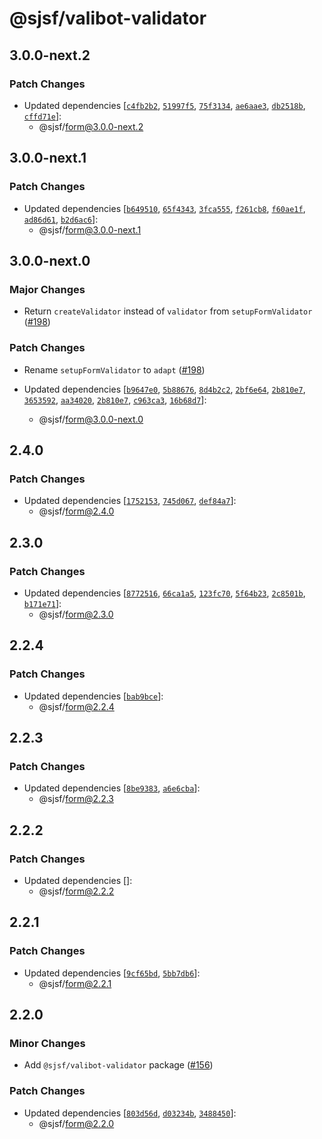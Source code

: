 # @sjsf/valibot-validator

## 3.0.0-next.2

### Patch Changes

- Updated dependencies [[`c4fb2b2`](https://github.com/x0k/svelte-jsonschema-form/commit/c4fb2b2f95470e78bda46436b86d27861ca555b9), [`51997f5`](https://github.com/x0k/svelte-jsonschema-form/commit/51997f535b192d68fba514a993759489b2974ed4), [`75f3134`](https://github.com/x0k/svelte-jsonschema-form/commit/75f3134829181eb51eeccc84a6226d627ecdfda7), [`ae6aae3`](https://github.com/x0k/svelte-jsonschema-form/commit/ae6aae3f13d6aebf13c218f474399ec1d53f74fa), [`db2518b`](https://github.com/x0k/svelte-jsonschema-form/commit/db2518bef264d2bc81a3fdcdd545f662ea9c0a1e), [`cffd71e`](https://github.com/x0k/svelte-jsonschema-form/commit/cffd71e578dcb46c06725b2c65c12672c7967634)]:
  - @sjsf/form@3.0.0-next.2

## 3.0.0-next.1

### Patch Changes

- Updated dependencies [[`b649510`](https://github.com/x0k/svelte-jsonschema-form/commit/b649510948cb89d62568e2624bd008a30832c6b2), [`65f4343`](https://github.com/x0k/svelte-jsonschema-form/commit/65f4343fd0323a6189cfa5983b5fc93a3ed2ef51), [`3fca555`](https://github.com/x0k/svelte-jsonschema-form/commit/3fca555123de0e0f8fbf51718471134dc89b6248), [`f261cb8`](https://github.com/x0k/svelte-jsonschema-form/commit/f261cb8147726d31ae5a469d11cbaf8ad5efa49e), [`f60ae1f`](https://github.com/x0k/svelte-jsonschema-form/commit/f60ae1f63416e9b4464f3ba1d09bfe1351003c4e), [`ad86d61`](https://github.com/x0k/svelte-jsonschema-form/commit/ad86d619f0f6e9636f8b364d7126fb614fe2669a), [`b2d6ac6`](https://github.com/x0k/svelte-jsonschema-form/commit/b2d6ac6157988590c3ec833e49e8c122eaf3fc25)]:
  - @sjsf/form@3.0.0-next.1

## 3.0.0-next.0

### Major Changes

- Return `createValidator` instead of `validator` from `setupFormValidator` ([#198](https://github.com/x0k/svelte-jsonschema-form/pull/198))

### Patch Changes

- Rename `setupFormValidator` to `adapt` ([#198](https://github.com/x0k/svelte-jsonschema-form/pull/198))

- Updated dependencies [[`b9647e0`](https://github.com/x0k/svelte-jsonschema-form/commit/b9647e04d524c10fb9b840b60db58c413c8a86aa), [`5b88676`](https://github.com/x0k/svelte-jsonschema-form/commit/5b886769563ab3ea7cc044fb312b6616baa77622), [`8d4b2c2`](https://github.com/x0k/svelte-jsonschema-form/commit/8d4b2c2d9c524a34fcc472594d654db5fa75d0c6), [`2bf6e64`](https://github.com/x0k/svelte-jsonschema-form/commit/2bf6e643cfe9c0f8fcc0a17b374a9a73ec599a2e), [`2b810e7`](https://github.com/x0k/svelte-jsonschema-form/commit/2b810e742d861c05cf91a020f7ef5af43a649ec0), [`3653592`](https://github.com/x0k/svelte-jsonschema-form/commit/36535929efaec32701299c0b3fc39a99af1c1cc0), [`aa34020`](https://github.com/x0k/svelte-jsonschema-form/commit/aa3402024c082a715a600e4a16a9e766bf4f2da3), [`2b810e7`](https://github.com/x0k/svelte-jsonschema-form/commit/2b810e742d861c05cf91a020f7ef5af43a649ec0), [`c963ca3`](https://github.com/x0k/svelte-jsonschema-form/commit/c963ca3aae90ffc692dce13c06345dee59ae1610), [`16b68d7`](https://github.com/x0k/svelte-jsonschema-form/commit/16b68d74f51740c754edced8ae77fd10c357356f)]:
  - @sjsf/form@3.0.0-next.0

## 2.4.0

### Patch Changes

- Updated dependencies [[`1752153`](https://github.com/x0k/svelte-jsonschema-form/commit/1752153696b020da21e7e72b136f2a4bbcfee0d0), [`745d067`](https://github.com/x0k/svelte-jsonschema-form/commit/745d067064d0be502fc8d3ce4bbeba71b0b7a6bc), [`def84a7`](https://github.com/x0k/svelte-jsonschema-form/commit/def84a76c5b99e23c5209587c791ac13bf7466b4)]:
  - @sjsf/form@2.4.0

## 2.3.0

### Patch Changes

- Updated dependencies [[`8772516`](https://github.com/x0k/svelte-jsonschema-form/commit/877251689dc60c91b7d2a257c3f05665d9a7ea96), [`66ca1a5`](https://github.com/x0k/svelte-jsonschema-form/commit/66ca1a5001a65fa794e8fcb6b1362c8365ff6686), [`123fc70`](https://github.com/x0k/svelte-jsonschema-form/commit/123fc70c1e7ef7ad1d045584790d48c957b6f03c), [`5f64b23`](https://github.com/x0k/svelte-jsonschema-form/commit/5f64b23a9baedba6d6df2c4933acb180a6300668), [`2c8501b`](https://github.com/x0k/svelte-jsonschema-form/commit/2c8501b59a7beef6ac20d88a2f16bdc350779183), [`b171e71`](https://github.com/x0k/svelte-jsonschema-form/commit/b171e7116617eb8d47f7f9552c5cb5235ca1a86e)]:
  - @sjsf/form@2.3.0

## 2.2.4

### Patch Changes

- Updated dependencies [[`bab9bce`](https://github.com/x0k/svelte-jsonschema-form/commit/bab9bce095f75884fb7444f9c8a6640599c861e1)]:
  - @sjsf/form@2.2.4

## 2.2.3

### Patch Changes

- Updated dependencies [[`8be9383`](https://github.com/x0k/svelte-jsonschema-form/commit/8be93831dfcda3716067dc02349f6c4011489967), [`a6e6cba`](https://github.com/x0k/svelte-jsonschema-form/commit/a6e6cba6c63c5cd47d938c401bb89c293b512d3f)]:
  - @sjsf/form@2.2.3

## 2.2.2

### Patch Changes

- Updated dependencies []:
  - @sjsf/form@2.2.2

## 2.2.1

### Patch Changes

- Updated dependencies [[`9cf65bd`](https://github.com/x0k/svelte-jsonschema-form/commit/9cf65bdfc54bc5a3da432fd1d2e01501c31e0993), [`5bb7db6`](https://github.com/x0k/svelte-jsonschema-form/commit/5bb7db6fdbab2a3dcba2a84465c1207a12c10d16)]:
  - @sjsf/form@2.2.1

## 2.2.0

### Minor Changes

- Add `@sjsf/valibot-validator` package ([#156](https://github.com/x0k/svelte-jsonschema-form/pull/156))

### Patch Changes

- Updated dependencies [[`803d56d`](https://github.com/x0k/svelte-jsonschema-form/commit/803d56dcb8dd0fe135d104ecbdb54eb529a83401), [`d03234b`](https://github.com/x0k/svelte-jsonschema-form/commit/d03234b8247eda3c03b3c11076f9dd0409e75d22), [`3488450`](https://github.com/x0k/svelte-jsonschema-form/commit/3488450e7b26e285a17f86996beb32e7dbdc7b66)]:
  - @sjsf/form@2.2.0
